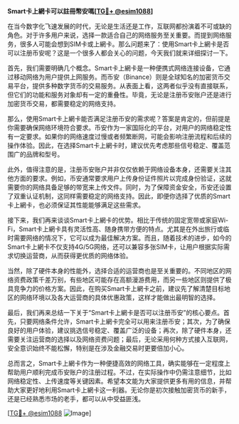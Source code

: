 **Smart卡上網卡可以註冊幣安嗎[[TG💪+ @esim1088](https://t.me/s/esim1088)]**

在当今数字化飞速发展的时代，无论是生活还是工作，互联网都扮演着不可或缺的角色。对于许多用户来说，选择一款适合自己的网络服务至关重要。而提到网络服务，很多人可能会想到SIM卡或上網卡。那么问题来了：使用Smart卡上網卡是否可以注册币安呢？这是一个很多人都会关心的问题，今天我们就来详细探讨一下。

首先，我们需要明确几个概念。Smart卡上網卡是一种便携式网络连接设备，它通过移动网络为用户提供上网服务。而币安（Binance）则是全球知名的加密货币交易平台，提供多种数字货币的交易服务。从表面上看，这两者似乎没有直接联系，但它们的功能和服务对象却有一定的重叠性。毕竟，无论是注册币安账户还是进行加密货币交易，都需要稳定的网络支持。

那么，使用Smart卡上網卡能否满足注册币安的需求呢？答案是肯定的，但前提是你需要确保网络环境符合要求。币安作为一家国际化的平台，对用户的网络稳定性有一定要求。如果你的网络速度过慢或者频繁断网，可能会影响注册流程和后续的操作体验。因此，在选择Smart卡上網卡时，建议优先考虑那些信号稳定、覆盖范围广的品牌和型号。

此外，值得注意的是，注册币安账户并非仅仅依赖于网络设备本身，还需要关注其他方面的要求。例如，币安通常要求用户上传身份证件照片以完成身份验证，这就需要你的网络具备足够的带宽来上传文件。同时，为了保障资金安全，币安还设置了双重认证机制，这同样需要稳定的网络支持。因此，即便你选择了优质的Smart卡上網卡，也必须保证其性能能够满足这些需求。

接下来，我们再来谈谈Smart卡上網卡的优势。相比于传统的固定宽带或家庭Wi-Fi，Smart卡上網卡具有灵活性高、随身携带方便的特点。尤其是在外出旅行或临时需要网络的情况下，它可以成为最佳解决方案。而且，随着技术的进步，如今的Smart卡上網卡不仅支持4G/5G网络，还可以兼容多张SIM卡，让用户根据实际需求切换运营商，从而获得更优质的网络体验。

当然，除了硬件本身的性能外，选择合适的运营商也是至关重要的。不同地区的网络资费政策千差万别，有些地区可能存在高额漫游费用，而另一些地区则提供了极具竞争力的价格方案。因此，在购买Smart卡上網卡之前，建议先了解清楚目标地区的网络环境以及各大运营商的具体优惠政策，这样才能做出最明智的选择。

最后，我们再来总结一下关于“Smart卡上網卡是否可以注册币安”的核心要点。首先，只要网络条件允许，Smart卡上網卡完全可以用来注册币安；其次，为了确保良好的用户体验，建议挑选信号稳定、覆盖广泛的设备；再次，除了硬件本身，还需要关注运营商的选择以及网络资费问题；最后，无论采用何种方式接入互联网，安全意识始终不能松懈，特别是在涉及金融交易时更要倍加小心。

总而言之，Smart卡上網卡作为一种便捷高效的网络工具，确实能够在一定程度上帮助用户顺利完成币安账户的注册过程。不过，在实际操作中仍需注意细节，比如网络稳定性、上传速度等关键因素。希望本文能为大家提供更多有用的信息，并帮助大家更好地利用Smart卡上網卡这一利器。无论你是初次接触加密货币的新手，还是已经熟悉市场的老手，都可以从中受益匪浅。

[[TG💪+ @esim1088](https://t.me/s/esim1088) ![Image](https://i.postimg.cc/4NQfJmqS/Snipaste-2025-05-13-00-14-12.png)]